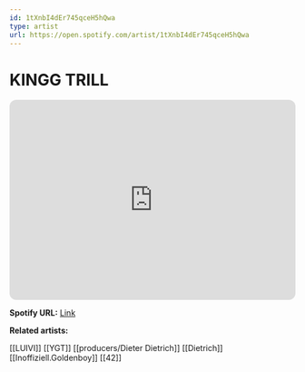 ```yaml
---
id: 1tXnbI4dEr745qceH5hQwa
type: artist
url: https://open.spotify.com/artist/1tXnbI4dEr745qceH5hQwa
---
```

# KINGG TRILL

<iframe style="border-radius:12px" src="https://open.spotify.com/embed/artist/1tXnbI4dEr745qceH5hQwa" width="100%" height="352" frameBorder="0" allowfullscreen="" allow="autoplay; clipboard-write; encrypted-media; fullscreen; picture-in-picture" loading="lazy"></iframe>

**Spotify URL:** [Link](https://open.spotify.com/artist/1tXnbI4dEr745qceH5hQwa)

**Related artists:**

[[LUIVI]]
[[YGT]]
[[producers/Dieter Dietrich]]
[[Dietrich]]
[[Inoffiziell.Goldenboy]]
[[42]]
